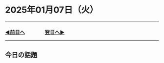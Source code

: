 # 2025年01月07日（火）

---

### [◀️前日へ](https://github.com/yuasys/chatty-journal/blob/main/2025/01/2025-01-06.md)&emsp;&emsp;&emsp;&emsp;[翌日へ▶️](https://github.com/yuasys/chatty-journal/blob/main/2025/01/2025-01-08.md)

---

## 今日の話題
